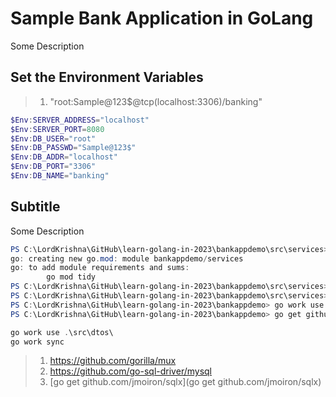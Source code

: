# Sample Bank Application in GoLang

Some Description

## Set the Environment Variables

> 1. "root:Sample@123$@tcp(localhost:3306)/banking"

```powershell
$Env:SERVER_ADDRESS="localhost"
$Env:SERVER_PORT=8080
$Env:DB_USER="root"
$Env:DB_PASSWD="Sample@123$"
$Env:DB_ADDR="localhost"
$Env:DB_PORT="3306"
$Env:DB_NAME="banking"
```

## Subtitle

Some Description

```powershell
PS C:\LordKrishna\GitHub\learn-golang-in-2023\bankappdemo\src\services> go mod init bankappdemo/services
go: creating new go.mod: module bankappdemo/services
go: to add module requirements and sums:
        go mod tidy
PS C:\LordKrishna\GitHub\learn-golang-in-2023\bankappdemo\src\services> go mod tidy
PS C:\LordKrishna\GitHub\learn-golang-in-2023\bankappdemo\src\services> cd ../..
PS C:\LordKrishna\GitHub\learn-golang-in-2023\bankappdemo> go work use .\src\services\
PS C:\LordKrishna\GitHub\learn-golang-in-2023\bankappdemo> go get github.com/jmoiron/sqlx

go work use .\src\dtos\
go work sync

```



> 1. <https://github.com/gorilla/mux>
> 1. <https://github.com/go-sql-driver/mysql>
> 1. [go get github.com/jmoiron/sqlx](go get github.com/jmoiron/sqlx)
